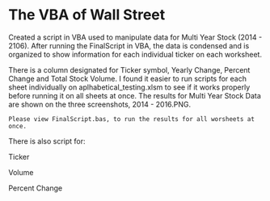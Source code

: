 # The VBA of Wall Street

Created a script in VBA used to manipulate data for Multi Year Stock (2014 - 2106). After running the FinalScript in VBA, the data is condensed and is organized to show information for each individual ticker on each worksheet.

There is a column designated for Ticker symbol, Yearly Change, Percent Change and Total Stock Volume. I found it easier to run scripts for each sheet individually on aplhabetical_testing.xlsm to see if it works properly before running it on all sheets at once. The results for Multi Year Stock Data are shown on the three screenshots, 2014 - 2016.PNG.

    Please view FinalScript.bas, to run the results for all worsheets at once.

There is also script for:

Ticker

Volume

Percent Change
